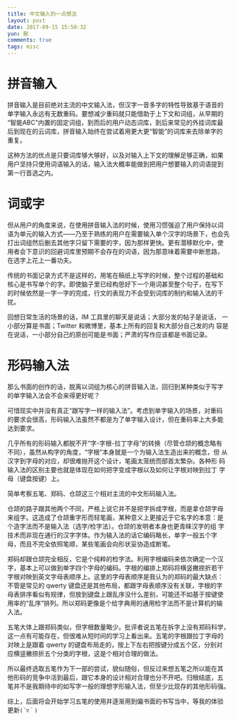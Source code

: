 ```yaml
---
title: 中文输入的一点想法
layout: post
date: 2017-09-15 15:50:32
yun: 删
comments: true
tags: misc
---
```


# 拼音输入
拼音输入是目前绝对主流的中文输入法，但汉字一音多字的特性导致基于语音的
单字输入永远有无数重码。要想减少重码就只能借助于上下文和词组，从早期的
“智能ABC”内置的固定词组，到而后的用户动态词库，到后来常见的外挂词库最
后到现在的云词库，拼音输入始终在尝试着用更大更“智能”的词库来去除单字的
重复。

这种方法的优点是只要词库够大够好，以及对输入上下文的理解足够正确，如果
用户坚持只使用词语输入的话，输入法大概率能做到把用户想要输入的词语提到
第一行首选之内。

# 词或字
但从用户的角度来说，在使用拼音输入法的时候，使用习惯强迫了用户保持以词
语为单元的输入方式——乃至于熟练的用户在需要输入单个汉字的场景下，也会先
打出词组然后删去其他字只留下需要的字，因为那样更快。更有潜移默化中，使
用者会下意识的回避词库里预期不会存在的词语，因为那意味着需要中断思路，
在选字上花上一番功夫。

传统的书面记录方式不是这样的，用笔在稿纸上写字的时候，整个过程的基础和
核心是书写单个的字。即使脑子里已经构思好下一个用词甚至整个句子，在写下
的时候依然是一字一字的完成，行文的表现力不会受到词库的制约和输入法的干
扰。

回想日常生活的场景的话，IM 工具里的聊天是说话；大部分发的帖子是说话，
一小部分算是书面；Twitter 和微博里，基本上所有的回复和大部分自己发的内
容是在说话，一小部分自己的原创可能是书面；严肃的写作应该都是书面记录。

# 形码输入法
那么书面的创作的话，脱离以词组为核心的拼音输入法，回归到某种类似于写字
的单字输入法会不会来得更好呢？

可惜现实中并没有真正“跟写字一样的输入法”。考虑到单字输入的场景，对重码
的要求会很高，形码输入法虽然不都是为了单字输入设计，但在重码率上大多能
达到要求。

几乎所有的形码输入都脱不开“字-字根-拉丁字母”的转换（尽管仓颉的概念略有
不同），虽然从构字的角度，“字根”本身就是一个为输入法生造出来的概念，但
从汉字到字母的对应，却很难抛开这个设计，笔画太笼统而部首太繁杂。各种形
码输入法的区别主要也就是体现在如何把字变成字根以及如何让字根对映到拉丁
字母（键盘按键）上。

简单考察五笔、郑码、仓颉这三个相对主流的中文形码输入法。

仓颉的路子跟其他两个不同，严格上说它并不是把字拆成字根，而是拿仓颉字母
来组字。这造成了仓颉重字形而轻笔画，某种意义上更接近于它名字的本意：是
个造字法而不是输入法（选字/检字法）。仓颉的发明者本身也更青睐汉字的组
字技术而非现在通行的汉字字体。作为输入法的话它编码略长，单字一般五个字
母，而且不完全依照笔顺，某些笔画会向形状妥协造成断笔。

郑码却跟仓颉完全相反，它是个纯粹的检字法。利用字根编码来依次确定一个汉
字，基本上可以做到单字四个字母的编码。字根的编排上郑码将横竖撇捺折若干
字根对映到英文字母表顺序上。这里的字母表顺序是我认为的郑码的最大缺点：
不管是常见的 qwerty 键盘还是其他布局，都跟字母表顺序没有关联，字根的字
母表排序看似有规律，但放到键盘上跟乱序没什么差别，可能还不如基于按键使
用率的“乱序”排列。所以郑码更像是个给字典用的通用检字法而不是计算机的输
入法。

五笔大体上跟郑码类似，但字根数量略少。批评者说五笔在拆字上没有郑码科学，
这一点有可能存在，但很难从短时间的学习上看出来。五笔的字根跟拉丁字母的
对映上是跟着 qwerty 的键盘布局走的，按上下左右把按键分成五个区，分别对
应横竖撇捺折五个分类的字根，这是个相对合理的做法。

所以最终选取五笔作为下一部的尝试，貌似随俗，但反过来想五笔之所以能在其
他形码的竞争中活到最后，跟它本身的设计相对合理也分不开吧。归根结底，五
笔并不是我期待中的如写字一般的理想字形输入法，但至少比现存的其他形码强。


综上，后面将会开始学习五笔的使用并逐渐用到偏书面的书写当中，等我的体验
更新`(´▽｀)`
